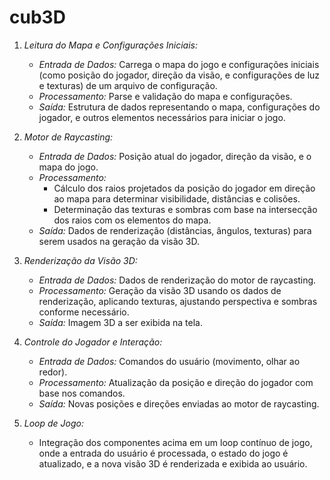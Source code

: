 # cub3D

1. *Leitura do Mapa e Configurações Iniciais:*
   - *Entrada de Dados:* Carrega o mapa do jogo e configurações iniciais (como posição do jogador, direção da visão, e configurações de luz e texturas) de um arquivo de configuração.
   - *Processamento:* Parse e validação do mapa e configurações.
   - *Saída:* Estrutura de dados representando o mapa, configurações do jogador, e outros elementos necessários para iniciar o jogo.

2. *Motor de Raycasting:*
   - *Entrada de Dados:* Posição atual do jogador, direção da visão, e o mapa do jogo.
   - *Processamento:*
     - Cálculo dos raios projetados da posição do jogador em direção ao mapa para determinar visibilidade, distâncias e colisões.
     - Determinação das texturas e sombras com base na intersecção dos raios com os elementos do mapa.
   - *Saída:* Dados de renderização (distâncias, ângulos, texturas) para serem usados na geração da visão 3D.

3. *Renderização da Visão 3D:*
   - *Entrada de Dados:* Dados de renderização do motor de raycasting.
   - *Processamento:* Geração da visão 3D usando os dados de renderização, aplicando texturas, ajustando perspectiva e sombras conforme necessário.
   - *Saída:* Imagem 3D a ser exibida na tela.

4. *Controle do Jogador e Interação:*
   - *Entrada de Dados:* Comandos do usuário (movimento, olhar ao redor).
   - *Processamento:* Atualização da posição e direção do jogador com base nos comandos.
   - *Saída:* Novas posições e direções enviadas ao motor de raycasting.

5. *Loop de Jogo:*
   - Integração dos componentes acima em um loop contínuo de jogo, onde a entrada do usuário é processada, o estado do jogo é atualizado, e a nova visão 3D é renderizada e exibida ao usuário.
